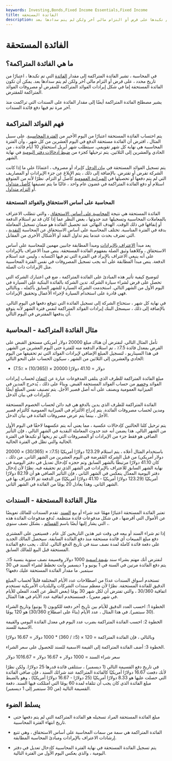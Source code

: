 ```yaml
---
keywords: Investing,Bonds,Fixed Income Essentials,Fixed Income
title: الفائدة المستحقة
description: تشير الفائدة المستحقة إلى الفائدة التي تم تكبدها على قرض أو التزام مالي آخر ولكن لم يتم سدادها بعد.
---
```


# الفائدة المستحقة
## ما هي الفائدة المتراكمة؟

في المحاسبة ، تشير الفائدة المتراكمة إلى مقدار [الفائدة](/interest) التي تم تكبدها ، اعتبارًا من تاريخ محدد ، على قرض أو التزام مالي آخر ولكن لم يتم سدادها بعد. يمكن أن تكون الفائدة المستحقة إما في شكل إيرادات الفوائد المتراكمة للمقرض أو مصروفات الفوائد المتراكمة للمقترض.

يشير مصطلح الفائدة المتراكمة أيضًا إلى مقدار الفائدة على السندات التي تراكمت منذ آخر مرة تم فيها دفع فائدة السندات.

## فهم الفوائد المتراكمة

يتم احتساب الفائدة المستحقة اعتبارًا من اليوم الأخير من [الفترة المحاسبية](/accountingperiod). على سبيل المثال ، افترض أن الفائدة مستحقة الدفع في اليوم العشرين من كل شهر ، وأن الفترة المحاسبية هي نهاية كل شهر تقويمي. سيتطلب شهر أبريل استحقاق 10 أيام فائدة ، من الحادي والعشرين إلى الثلاثين. يتم ترحيلها كجزء من [ضبط إدخالات دفتر اليومية](/adjusting-journal-entry) في نهاية الشهر.

يتم تسجيل الفوائد المستحقة في [بيان الدخل](/incomestatement) كإيراد أو مصروف ، اعتمادًا على ما إذا كانت الشركة تقرض أو تقترض. بالإضافة إلى ذلك ، يتم الإبلاغ عن جزء الإيرادات أو المصاريف التي لم يتم دفعها أو تحصيلها في [الميزانية العمومية](/balancesheet) كأصل أو التزام. نظرًا لأنه من المتوقع استلام أو دفع الفائدة المتراكمة في غضون عام واحد ، غالبًا ما يتم تصنيفها [كأصل متداول](/currentassets) أو [التزام متداول](/currentliabilities).

### المحاسبة على أساس الاستحقاق والفوائد المستحقة

الفائدة المستحقة هي نتيجة [المحاسبة على أساس الاستحقاق](/accrualaccounting) ، والتي تتطلب الاعتراف بالمعاملات المحاسبية وتسجيلها عند حدوثها ، بغض النظر عما إذا كان قد تم استلام الدفعة أو إنفاقها في ذلك الوقت. الهدف النهائي عند تحصيل الفائدة هو ضمان تسجيل المعاملة بدقة في الفترة المناسبة. تختلف المحاسبة على أساس الاستحقاق عن المحاسبة [النقدية](/cashaccounting) ، التي تعترف بحدث عندما يتم تداول النقد أو الأشكال الأخرى من المقابل.

يعد مبدأ [الاعتراف بالإيرادات](/revenuerecognition) ومبدأ المطابقة جانبين مهمين للمحاسبة على أساس الاستحقاق ، وكلاهما وثيق الصلة بمفهوم الفائدة المستحقة. ينص مبدأ الاعتراف بالإيرادات على أنه ينبغي الاعتراف بالإيراد في الفترة التي تم فيها اكتسابه ، وليس عند استلام الدفعة. ينص مبدأ المطابقة على أنه يجب تسجيل المصروفات في نفس الفترة المحاسبية مثل الإيرادات ذات الصلة.

لتوضيح كيفية تأثير هذه المبادئ على الفائدة المتراكمة ، ضع في اعتبارك الشركة التي تحصل على قرض لشراء سيارة الشركة. تدين الشركة بالفائدة البنكية على السيارة في اليوم الأول من الشهر التالي. استخدمت الشركة السيارة للشهر السابق بأكمله ، وبالتالي فهي قادرة على استخدام السيارة لإجراء الأعمال وتحقيق الإيرادات.

في نهاية كل شهر ، ستحتاج الشركة إلى تسجيل الفائدة التي تتوقع دفعها في اليوم التالي. بالإضافة إلى ذلك ، سيسجل البنك إيرادات الفوائد المتراكمة لنفس فترة الشهر لأنه يتوقع أن يدفعها المقترض في اليوم التالي.

## مثال الفائدة المتراكمة - المحاسبة

تأمل المثال التالي. لنفترض أن هناك مبلغ 20000 دولار أمريكي مستحق القبض على القرض بمعدل فائدة 7.5٪ ، تم استلام الدفعة منه للفترة حتى اليوم العشرين من الشهر. في هذا السيناريو ، لتسجيل المبلغ الإضافي لإيرادات الفوائد التي تم تحقيقها من اليوم الحادي والعشرين إلى الثلاثين من الشهر ، سيكون الحساب على النحو التالي:

- (7.5٪ × (10/365)) × 20000 دولار = 41.10 دولارًا

مبلغ الفائدة المتراكمة للطرف الذي يتلقى المدفوعات عبارة عن [ائتمان](/credit) لحساب إيرادات الفوائد [وخصم](/debit) من حساب الفوائد المستحقة القبض. وبناءً على ذلك ، يُدحرج المدين في الميزانية العمومية ويصنف على أنه أصل قصير الأجل. يتم تصنيف نفس المبلغ أيضًا كإيرادات في بيان الدخل.

الفائدة المتراكمة للطرف الذي يدين بالدفع هي قيد دائن لحساب الخصوم المستحقة ومدين لحساب مصروفات الفائدة. يتم إدراج الالتزام في الميزانية العمومية كالتزام قصير الأجل ، بينما يتم عرض مصروفات الفائدة في بيان الدخل.

يتم ترحيل كلتا الحالتين كإدخالات عكسية ، مما يعني أنه يتم عكسهما لاحقًا في اليوم الأول من الشهر التالي. هذا يضمن أنه عند حدوث المعاملة النقدية في الشهر التالي ، فإن التأثير الصافي هو فقط جزء من الإيرادات أو المصروفات التي تم ربحها أو تكبدها في الفترة الحالية والتي تظل في الفترة الحالية.

باستخدام المثال أعلاه ، يتم استلام 123.29 دولارًا أمريكيًا (7.5٪ × (30/365) × 20000 دولار أمريكي) من قبل الشركة المُقرضة في اليوم العشرين من الشهر الثاني. من ذلك ، كان 41.10 دولارًا مرتبطًا بالشهر السابق وتم حجزه كإدخال تعديل في دفتر اليومية في نهاية الشهر السابق للاعتراف بالإيرادات في الشهر الذي تم تحقيقه فيه. نظرًا لأن إدخال دفتر اليومية المعدَّل ينعكس في الشهر الثاني ، فإن التأثير الصافي هو أن 82.19 دولارًا أمريكيًا (123.29 دولارًا أمريكيًا - 41.10 دولارًا أمريكيًا) من الدفعة تم الاعتراف بها في الشهر الثاني. وهذا يعادل 20 يومًا من الفائدة في الشهر الثاني.

## مثال الفائدة المستحقة - السندات

تعتبر الفائدة المستحقة اعتبارًا مهمًا عند شراء أو بيع [السند](/bond). تقدم السندات للمالك تعويضًا عن الأموال التي أقرضها ، في شكل مدفوعات فائدة منتظمة. تُدفع مدفوعات الفائدة هذه ، التي يشار إليها أيضًا باسم [القسائم](/coupon) ، بشكل نصف سنوي.

إذا تم شراء السند أو بيعه في وقت غير هذين التاريخين كل عام ، فسيتعين على المشتري دفع مبلغ المبيعات أي فائدة مستحقة منذ دفع الفائدة السابقة. سيحصل المالك الجديد على دفعة فائدة كاملة لمدة نصف سنة في تاريخ الدفع التالي. لذلك ، يجب دفع الفائدة المستحقة قبل البيع للمالك السابق.

لنفترض أنك مهتم بشراء سند [بقيمة اسمية](/facevalue) 1000 دولار وقسيمة نصف سنوية بنسبة 5٪. يتم دفع الفائدة مرتين في السنة في 1 يونيو و 1 ديسمبر وأنت تخطط لشراء السند في 30 سبتمبر. ما مقدار الفائدة المستحقة عليك دفعها؟

تستخدم أسواق السندات عددًا من اصطلاحات عدد الأيام المختلفة قليلاً لحساب المبلغ الدقيق للفائدة المستحقة. نظرًا لأن معظم سندات الشركات والبلديات الأمريكية تستخدم اتفاقية 30/360 ، والتي تفترض أن لكل شهر 30 يومًا (بغض النظر عن العدد الفعلي للأيام في شهر معين) ، فسنستخدم اتفاقية عدد الأيام في هذا المثال.

الخطوة 1: احسب العدد الدقيق للأيام بين تاريخ آخر دفعة للكوبون (1 يونيو) وتاريخ الشراء (30 سبتمبر). في هذا المثال ، عدد الأيام (بناءً على اصطلاح 30/360) هو 120 يومًا.

الخطوة 2: احسب الفائدة المتراكمة بضرب عدد اليوم في معدل الفائدة اليومي والقيمة الاسمية للسند.

وبالتالي ، فإن الفائدة المتراكمة = 120 × (5٪ / 360) * 1000 دولار = 16.67 دولارًا

الخطوة 3: أضف الفائدة المتراكمة إلى القيمة الاسمية للسند للحصول على سعر الشراء.

سعر شراء السند = 1000 دولار + 16.67 دولار = 1016.67 دولار

في تاريخ دفع القسيمة التالي (1 ديسمبر) ، ستتلقى فائدة قدرها 25 دولارًا. ولكن نظرًا لأنك دفعت 16.67 دولارًا أمريكيًا كالفائدة المتراكمة عند شرائك السند ، فإن صافي الفائدة التي حصلت عليها هو 8.33 دولارًا أمريكيًا (25 دولارًا - 16.67 دولارًا أمريكيًا) ، وهو بالضبط مبلغ الفائدة الذي كان يجب أن تتلقاه لمدة 60 يومًا التي امتلكت فيها السند. دفعة القسيمة التالية (من 30 سبتمبر إلى 1 ديسمبر).

## يسلط الضوء

- مبلغ الفائدة المستحقة المراد تسجيله هو الفائدة المتراكمة التي لم يتم دفعها حتى تاريخ انتهاء الفترة المحاسبية.

- الفائدة المتراكمة هي سمة من سمات المحاسبة على أساس الاستحقاق ، وهي تتبع إرشادات الاعتراف بالإيرادات ومبادئ المحاسبة المطابقة.

- يتم تسجيل الفائدة المستحقة في نهاية الفترة المحاسبية كإدخال تعديل في دفتر اليومية ، والذي يعكس اليوم الأول من الفترة التالية.

